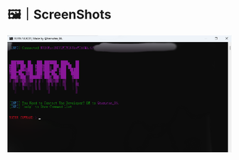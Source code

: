 # 🖼｜ScreenShots
![sc1](https://raw.githubusercontent.com/hamutan-86/RURN-NUKER/main/screenshots/Polish_20240525_143256367.png)
